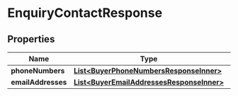 

# EnquiryContactResponse


## Properties

| Name | Type | Description | Notes |
|------------ | ------------- | ------------- | -------------|
|**phoneNumbers** | [**List&lt;BuyerPhoneNumbersResponseInner&gt;**](BuyerPhoneNumbersResponseInner.md) |  |  [optional] |
|**emailAddresses** | [**List&lt;BuyerEmailAddressesResponseInner&gt;**](BuyerEmailAddressesResponseInner.md) |  |  [optional] |



